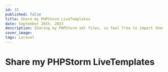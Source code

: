 ```yaml
---
id: 33
published: false
title: Share my PHPStorm LiveTemplates
date: September 26th, 2023
description: Sharing my PHPStorm xml files, so feel free to import them
cover_image:
tags: Laravel
---
```


# Share my PHPStorm LiveTemplates